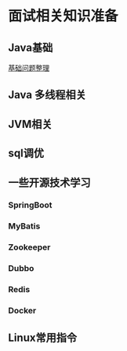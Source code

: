 # 面试相关知识准备
## Java基础
[基础问题整理](https://www.jianshu.com/p/0dbe20eab855)

## Java 多线程相关

## JVM相关

## sql调优

## 一些开源技术学习
### SpringBoot
### MyBatis
### Zookeeper
### Dubbo
### Redis
### Docker

## Linux常用指令
